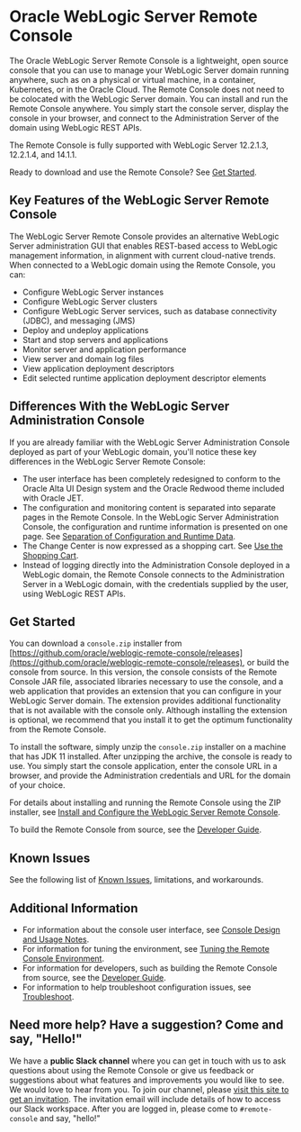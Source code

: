 
# Oracle WebLogic Server Remote Console

The Oracle WebLogic Server Remote Console is a lightweight, open source console that you can use to manage your WebLogic Server domain running anywhere, such as on a physical or virtual machine, in a container, Kubernetes, or in the Oracle Cloud. The Remote Console does not need to be colocated with the WebLogic Server domain. You can install and run the Remote Console anywhere. You simply start the console server, display the console in your browser, and connect to the Administration Server of the domain using WebLogic REST APIs.

The Remote Console is fully supported with WebLogic Server 12.2.1.3, 12.2.1.4, and 14.1.1.

Ready to download and use the Remote Console? See [Get Started](#start).

## Key Features of the WebLogic Server Remote Console
The WebLogic Server Remote Console provides an alternative WebLogic Server administration GUI that enables REST-based access to WebLogic management information, in alignment with current cloud-native trends. When connected to a WebLogic domain using the Remote Console, you can:
* Configure WebLogic Server instances
* Configure WebLogic Server clusters
* Configure WebLogic Server services, such as database connectivity (JDBC), and messaging (JMS)
* Deploy and undeploy applications
* Start and stop servers and applications
* Monitor server and application performance
* View server and domain log files
* View application deployment descriptors
* Edit selected runtime application deployment descriptor elements


## Differences With the WebLogic Server Administration Console
If you are already familiar with the WebLogic Server Administration Console deployed as part of your WebLogic domain, you'll notice these key differences in the WebLogic Server Remote Console:
* The user interface has been completely redesigned to conform to the Oracle Alta UI Design system and the Oracle Redwood theme included with Oracle JET.
* The configuration and monitoring content is separated into separate pages in the Remote Console. In the WebLogic Server Administration Console, the configuration and runtime information is presented on one page. See [Separation of Configuration and Runtime Data](site/console_uidesign.md#separation).
* The Change Center is now expressed as a shopping cart. See [Use the Shopping Cart](site/console_uidesign.md#cart).
* Instead of logging directly into the Administration Console deployed in a WebLogic domain, the Remote Console connects to the Administration Server in a WebLogic domain, with the credentials supplied by the user, using WebLogic REST APIs.

## Get Started <a name ="start"></a>
You can download a `console.zip` installer from [https://github.com/oracle/weblogic-remote-console/releases](https://github.com/oracle/weblogic-remote-console/releases), or build the console from source. In this version, the console consists of the Remote Console JAR file, associated libraries necessary to use the console, and a web application that provides an extension that you can configure in your WebLogic Server domain. The extension provides additional functionality that is not available with the console only. Although installing the extension is optional, we recommend that you install it to get the optimum functionality from the Remote Console.

To install the software, simply unzip the `console.zip` installer on a machine that has JDK 11 installed. After unzipping the archive, the console is ready to use. You simply start the console application, enter the console URL in a browser, and provide the Administration credentials and URL for the domain of your choice.

For details about installing and running the Remote Console using the ZIP installer, see [Install and Configure the WebLogic Server Remote Console](site/install_config.md).

To build the Remote Console from source, see the [Developer Guide](site/developer_guide.md).

## Known Issues
See the following list of [Known Issues](site/known_issues.md), limitations, and workarounds.

## Additional Information

* For information about the console user interface, see [Console Design and Usage Notes](site/console_uidesign.md).
* For information for tuning the environment, see [Tuning the Remote Console Environment](site/tuning.md).
* For information for developers, such as building the Remote Console from source, see the [Developer Guide](site/developer_guide.md).
* For information to help troubleshoot configuration issues, see [Troubleshoot](site/troubleshoot.md).

## Need more help? Have a suggestion? Come and say, "Hello!"

We have a **public Slack channel** where you can get in touch with us to ask questions about using the Remote Console or give us feedback
or suggestions about what features and improvements you would like to see.  We would love to hear from you. To join our channel,
please [visit this site to get an invitation](https://weblogic-slack-inviter.herokuapp.com/). The invitation email will include
details of how to access our Slack workspace.  After you are logged in, please come to `#remote-console` and say, "hello!"
